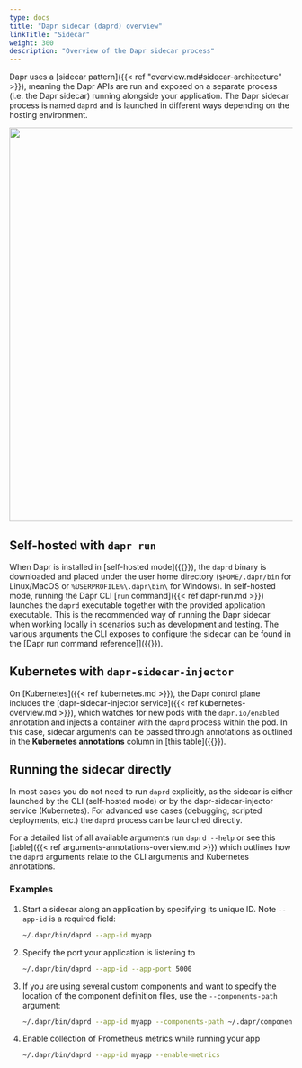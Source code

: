 ```yaml
---
type: docs
title: "Dapr sidecar (daprd) overview"
linkTitle: "Sidecar"
weight: 300
description: "Overview of the Dapr sidecar process"
---
```


Dapr uses a [sidecar pattern]({{< ref "overview.md#sidecar-architecture" >}}), meaning the Dapr APIs are run and exposed on a separate process (i.e. the Dapr sidecar) running alongside your application. The Dapr sidecar process is named `daprd` and is launched in different ways depending on the hosting environment.

<img src="/images/overview-sidecar-model.png" width=700>

## Self-hosted with `dapr run`

When Dapr is installed in [self-hosted mode]({{<ref self-hosted>}}), the `daprd` binary is downloaded and placed under the user home directory (`$HOME/.dapr/bin` for Linux/MacOS or `%USERPROFILE%\.dapr\bin\` for Windows). In self-hosted mode, running the Dapr CLI [`run` command]({{< ref dapr-run.md >}}) launches the `daprd` executable together with the provided application executable. This is the recommended way of running the Dapr sidecar when working locally in scenarios such as development and testing. The various arguments the CLI exposes to configure the sidecar can be found in the [Dapr run command reference]]({{<ref dapr-run>}}).

## Kubernetes with `dapr-sidecar-injector`

On [Kubernetes]({{< ref kubernetes.md >}}), the Dapr control plane includes the [dapr-sidecar-injector service]({{< ref kubernetes-overview.md >}}), which watches for new pods with the `dapr.io/enabled` annotation and injects a container with the `daprd` process within the pod. In this case, sidecar arguments can be passed through annotations as outlined in the **Kubernetes annotations** column in [this table]({{<ref arguments-annotations-overview>}}).

## Running the sidecar directly

In most cases you do not need to run `daprd` explicitly, as the sidecar is either launched by the CLI (self-hosted mode) or by the dapr-sidecar-injector service (Kubernetes). For advanced use cases (debugging, scripted deployments, etc.) the `daprd` process can be launched directly.

For a detailed list of all available arguments run `daprd --help` or see this [table]({{< ref arguments-annotations-overview.md >}}) which outlines how the `daprd` arguments relate to the CLI arguments and Kubernetes annotations.

### Examples

1. Start a sidecar along an application by specifying its unique ID. Note `--app-id` is a required field:

   ```bash
   ~/.dapr/bin/daprd --app-id myapp
   ```

2. Specify the port your application is listening to

   ```bash
   ~/.dapr/bin/daprd --app-id --app-port 5000
   ```

3. If you are using several custom components and want to specify the location of the component definition files, use the `--components-path` argument:

   ```bash
   ~/.dapr/bin/daprd --app-id myapp --components-path ~/.dapr/components
   ```

4. Enable collection of Prometheus metrics while running your app

   ```bash
   ~/.dapr/bin/daprd --app-id myapp --enable-metrics
   ```
